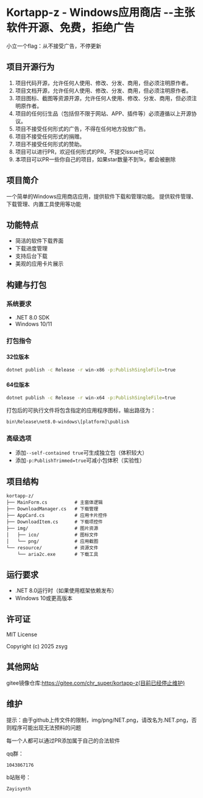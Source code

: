 # Kortapp-z - Windows应用商店 --主张软件开源、免费，拒绝广告

小立一个flag：从不接受广告，不停更新

## 项目开源行为

1. 项目代码开源，允许任何人使用、修改、分发、商用，但必须注明原作者。
2. 项目文档开源，允许任何人使用、修改、分发、商用，但必须注明原作者。
3. 项目图标、截图等资源开源，允许任何人使用、修改、分发、商用，但必须注明原作者。
4. 项目的任何衍生品（包括但不限于网站、APP、插件等）必须遵循以上开源协议。
5. 项目不接受任何形式的广告，不得在任何地方投放广告。
6. 项目不接受任何形式的捐赠。
7. 项目不接受任何形式的赞助。
8. 项目可以进行PR，欢迎任何形式的PR，不提交issue也可以
9. 本项目可以PR一些你自己的项目，如果star数量不到1k，都会被删除

## 项目简介

一个简单的Windows应用商店应用，提供软件下载和管理功能。
提供软件管理、下载管理、内置工具使用等功能

## 功能特点

- 简洁的软件下载界面
- 下载进度管理
- 支持后台下载
- 美观的应用卡片展示

## 构建与打包

### 系统要求
- .NET 8.0 SDK
- Windows 10/11

### 打包指令

#### 32位版本
```bash
dotnet publish -c Release -r win-x86 -p:PublishSingleFile=true
```

#### 64位版本
```bash
dotnet publish -c Release -r win-x64 -p:PublishSingleFile=true
```

打包后的可执行文件将包含指定的应用程序图标，输出路径为：
```
bin\Release\net8.0-windows\[platform]\publish
```

### 高级选项
- 添加`--self-contained true`可生成独立包（体积较大）
- 添加`-p:PublishTrimmed=true`可减小包体积（实验性）

## 项目结构

```
kortapp-z/
├── MainForm.cs          # 主窗体逻辑
├── DownloadManager.cs   # 下载管理
├── AppCard.cs           # 应用卡片控件
├── DownloadItem.cs      # 下载项控件
├── img/                 # 图片资源
│   ├── ico/             # 图标文件
│   └── png/             # 应用截图
└── resource/            # 资源文件
    └── aria2c.exe       # 下载工具
```

## 运行要求

- .NET 8.0运行时（如果使用框架依赖发布）
- Windows 10或更高版本

## 许可证

MIT License

Copyright (c) 2025 zsyg

## 其他网站

gitee镜像仓库:https://gitee.com/chr_super/kortapp-z(目前已经停止维护)

## 维护

提示：由于github上传文件的限制，img/png/NET.png，请改名为.NET.png，否则程序可能出现无法预料的问题

每一个人都可以通过PR添加属于自己的合法软件

qq群：
```
1043867176
```

b站账号：
```
Zayisynth
```
